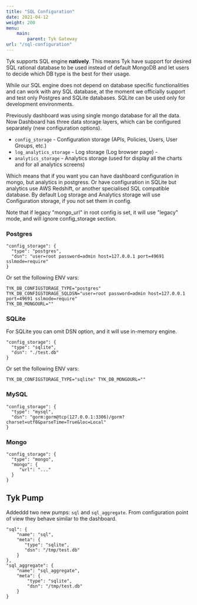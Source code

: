 ```yaml
---
title: "SQL Configuration"
date: 2021-04-12
weight: 200
menu:
    main:
        parent: Tyk Gateway
url: "/sql-configuration"
---
```


Tyk supports SQL engine **natively**. This means Tyk have support for desired SQL rational database to be used instead of default MongoDB and let users to decide which DB type is the best for their usage.

While our SQL engine does not depend on database specific functionalities and can work with any SQL database, at the moment we officially support and test only Postgres and SQLite databases. SQLite can be used only for development environments.

Previously dashboard was using single mongo database for all the data. 
Now Dashboard has three data storage layers, which can be configured separately (new configuration options).
- `config_storage` - Configuration storage (APIs, Policies, Users, User Groups, etc.)
- `log_analytics_storage` - Log storage (Log browser page) - 
- `analytics_storage` - Analytics storage (used for display all the charts and for all analytics screens)

Which means that if you want you can have dashboard configuration in mongo, but analytics in postgress. 
Or have configuration in SQLite but analytics use AWS Redshift, or another specialised SQL compatible database. 
By default Log storage and Analytics storage will use Configuration storage, if you not set them in config.

Note that if legacy "mongo_url" in root config is set, it will use "legacy" mode, and will ignore config_storage section.


### Postgres
```
"config_storage": {
  "type": "postgres",
  "dsn": "user=root password=admin host=127.0.0.1 port=49691 sslmode=require"
}
```
Or set the following ENV vars:
```
TYK_DB_CONFIGSTORAGE_TYPE="postgres"
TYK_DB_CONFIGSTORAGE_SQLDSN="user=root password=admin host=127.0.0.1 port=49691 sslmode=require"
TYK_DB_MONGOURL=""
```
### SQLite
For SQLite you can omit DSN option, and it will use in-memory engine.
```
"config_storage": {
  "type": "sqlite",
  "dsn": "./test.db"
}
```
Or set the following ENV vars:
```
TYK_DB_CONFIGSTORAGE_TYPE="sqlite" TYK_DB_MONGOURL=""
```

### MySQL
```
"config_storage": {
  "type": "mysql",
  "dsn": "gorm:gorm@tcp(127.0.0.1:3306)/gorm?charset=utf8&parseTime=True&loc=Local"
}
```

### Mongo
```
"config_storage": {
  "type": "mongo",
  "mongo": {
     "url": "..."
  }
}
```

## Tyk Pump

Addeddd two new pumps: `sql` and `sql_aggregate`. 
From configuration point of view they behave similar to the dashboard. 

```
"sql": {
    "name": "sql",
    "meta": {
       "type": "sqlite",
       "dsn": "/tmp/test.db"
    }
},
"sql_aggregate": {
    "name": "sql_aggregate",
    "meta": {
        "type": "sqlite",
        "dsn": "/tmp/test.db"
    }
}
```

